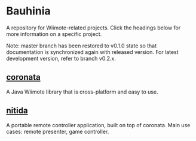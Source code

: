 # Bauhinia
A repository for Wiimote-related projects. Click the headings below for more
information on a specific project.

Note: master branch has been restored to v0.1.0 state so that documentation
is synchronized again with released version. For latest development version,
refer to branch v0.2.x.

## [coronata](coronata)
A Java Wiimote library that is cross-platform and easy to use.

## [nitida](nitida)
A portable remote controller application, built on top of coronata.
Main use cases: remote presenter, game controller.
